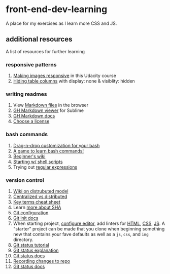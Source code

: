 # front-end-dev-learning
A place for my exercises as I learn more CSS and JS. 

## additional resources
A list of resources for further learning

### responsive patterns
1. [Making images responsive](https://www.udacity.com/course/responsive-images--ud882) in this Udacity course
2. [Hiding table columns](https://www.lifewire.com/display-none-vs-visibility-hidden-3466884) with display: none & visiblity: hidden

### writing readmes
1. View [Markdown files](https://dillinger.io/) in the browser
2. [GH Markdown viewer](https://packagecontrol.io/packages/GitHub%20Flavored%20Markdown%20Preview) for Sublime
3. [GH Markdown docs](https://help.github.com/articles/getting-started-with-writing-and-formatting-on-github/)
4. [Choose a license](https://choosealicense.com/)

### bash commands
1. [Drag-n-drop customization for your bash](http://bashrcgenerator.com/)
2. [A game to learn bash commands!](https://www.bash.academy/)
3. [Beginner's wiki](http://www.tldp.org/LDP/Bash-Beginners-Guide/html/)
4. [Starting w/ shell scripts](http://tldp.org/HOWTO/Bash-Prog-Intro-HOWTO.html)
5. Trying out [regular expressions](https://regexr.com/)

### version control
1. [Wiki on distrubuted model](https://en.wikipedia.org/wiki/Distributed_version_control)
2. [Centralized vs distributed](https://www.atlassian.com/blog/software-teams/version-control-centralized-dvcs)
3. [Key terms cheat sheet](http://video.udacity-data.com.s3.amazonaws.com/topher/2017/March/58d31eb5_ud123-git-keyterms/ud123-git-keyterms.pdf)
4. Learn [more about SHA](https://www.udacity.com/course/intro-to-computer-science--cs101)
5. [Git configuration](https://git-scm.com/book/en/v2/Customizing-Git-Git-Configuration)
6. [Git init docs](https://git-scm.com/docs/git-init)
7. When starting project, [configure editor](https://editorconfig.org/), add linters for [HTML](http://htmlhint.com/), [CSS](https://stylelint.io/), [JS](https://eslint.org/). A "starter" project can be made that you clone when beginning something new that contains your fave defaults as well as a <code>js</code>, <code>css</code>, and <code>img</code> directory.
8. [Git status tutorial](https://www.atlassian.com/git/tutorials/inspecting-a-repository)
9. [Git status explanation](https://git-scm.com/book/en/v2/Git-Basics-Recording-Changes-to-the-Repository#Checking-the-Status-of-Your-Files)
10. [Git status docs](https://git-scm.com/docs/git-status)
11. [Recording changes to repo](https://git-scm.com/book/en/v2/Git-Basics-Recording-Changes-to-the-Repository#Checking-the-Status-of-Your-Files)
12. [Git status docs](https://git-scm.com/docs/git-status)

